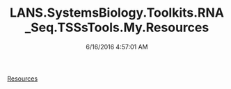 ﻿---
title: LANS.SystemsBiology.Toolkits.RNA_Seq.TSSsTools.My.Resources
date: 6/16/2016 4:57:01 AM
---

[Resources](T-LANS.SystemsBiology.Toolkits.RNA_Seq.TSSsTools.My.Resources.Resources.html)

